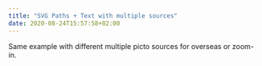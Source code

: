 ```yaml
---
title: "SVG Paths + Text with multiple sources"
date: 2020-08-24T15:57:58+02:00
---
```


Same example with different multiple picto sources for overseas or zoom-in.
